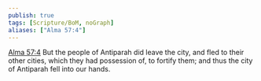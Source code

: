 ```yaml
---
publish: true
tags: [Scripture/BoM, noGraph]
aliases: ["Alma 57:4"]
---
```

[Alma 57:4](https://churchofjesuschrist.org/study/scriptures/bofm/alma/57?lang=eng&id=p4#p4) But the people of Antiparah did leave the city, and fled to their other cities, which they had possession of, to fortify them; and thus the city of Antiparah fell into our hands.
